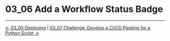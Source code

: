 # 03_06 Add a Workflow Status Badge

<!-- FooterStart -->
---
[← 03_05 Deploying](../03_05_deploying/README.md) | [03_07 Challenge: Develop a CI/CD Pipeline for a Python Script →](../03_07_challenge_develop_a_cicd_pipeline_for_a_python_script/README.md)
<!-- FooterEnd -->
